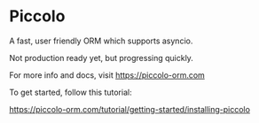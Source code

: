 # Piccolo

A fast, user friendly ORM which supports asyncio.

Not production ready yet, but progressing quickly.

For more info and docs, visit https://piccolo-orm.com

To get started, follow this tutorial:

https://piccolo-orm.com/tutorial/getting-started/installing-piccolo

